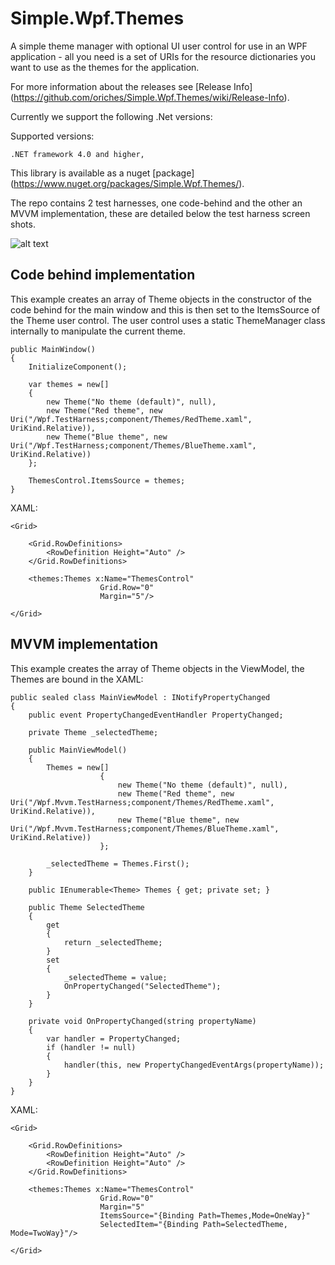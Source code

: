 Simple.Wpf.Themes
=================

A simple theme manager with optional UI user control for use in an WPF application - all you need is a set of URIs for the resource dictionaries you want to use as the themes for the application.

For more information about the releases see [Release Info] (https://github.com/oriches/Simple.Wpf.Themes/wiki/Release-Info).

Currently we support the following .Net versions:

Supported versions:

	.NET framework 4.0 and higher,
	
This library is available as a nuget [package] (https://www.nuget.org/packages/Simple.Wpf.Themes/).

The repo contains 2 test harnesses, one code-behind and the other an MVVM implementation, these are detailed below the test harness screen shots.

![alt text](https://raw.github.com/oriches/Simple.Wpf.Themes/master/Readme%20Images/test%20harness.png "Screen shots of theme test harness")

## Code behind implementation
This example creates an array of Theme objects in the constructor of the code behind for the main window and this is then set to the ItemsSource of the Theme user control. The user control uses a static ThemeManager class internally to manipulate the current theme.

```
public MainWindow()
{
    InitializeComponent();

    var themes = new[]
    {
        new Theme("No theme (default)", null),
        new Theme("Red theme", new Uri("/Wpf.TestHarness;component/Themes/RedTheme.xaml", UriKind.Relative)),
        new Theme("Blue theme", new Uri("/Wpf.TestHarness;component/Themes/BlueTheme.xaml", UriKind.Relative))
    };

    ThemesControl.ItemsSource = themes;
}
```

XAML:

```
<Grid>
        
    <Grid.RowDefinitions>
        <RowDefinition Height="Auto" />
    </Grid.RowDefinitions>
        
    <themes:Themes x:Name="ThemesControl"
                    Grid.Row="0"
                    Margin="5"/>
        
</Grid>
```

## MVVM implementation
This example creates the array of Theme objects in the ViewModel, the Themes are bound in the XAML:

```
public sealed class MainViewModel : INotifyPropertyChanged
{
    public event PropertyChangedEventHandler PropertyChanged;

    private Theme _selectedTheme;

    public MainViewModel()
    {
        Themes = new[]
                    {
                        new Theme("No theme (default)", null),
                        new Theme("Red theme", new Uri("/Wpf.Mvvm.TestHarness;component/Themes/RedTheme.xaml", UriKind.Relative)),
                        new Theme("Blue theme", new Uri("/Wpf.Mvvm.TestHarness;component/Themes/BlueTheme.xaml", UriKind.Relative))
                    };

        _selectedTheme = Themes.First();
    }

    public IEnumerable<Theme> Themes { get; private set; }

    public Theme SelectedTheme
    {
        get
        {
            return _selectedTheme;
        }
        set
        {
            _selectedTheme = value;
            OnPropertyChanged("SelectedTheme");
        }
    }

    private void OnPropertyChanged(string propertyName)
    {
        var handler = PropertyChanged;
        if (handler != null)
        {
            handler(this, new PropertyChangedEventArgs(propertyName));
        }
    }
}
```

XAML:

```
<Grid>

    <Grid.RowDefinitions>
        <RowDefinition Height="Auto" />
        <RowDefinition Height="Auto" />
    </Grid.RowDefinitions>

    <themes:Themes x:Name="ThemesControl"
                    Grid.Row="0"
                    Margin="5"
                    ItemsSource="{Binding Path=Themes,Mode=OneWay}" 
                    SelectedItem="{Binding Path=SelectedTheme, Mode=TwoWay}"/>

</Grid>
```
